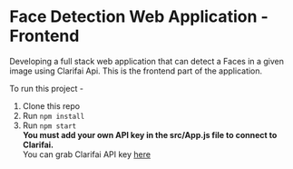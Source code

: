 # Face Detection Web Application - Frontend
Developing a full stack web application that can detect a Faces in a given image using Clarifai Api. This is the frontend part of the application.

To run this project -
1. Clone this repo 
1. Run `npm install`
1. Run `npm start` <br/> 
**You must add your own API key in the src/App.js file to connect to Clarifai.**<br/>
You can grab Clarifai API key [here](https://www.clarifai.com/)
